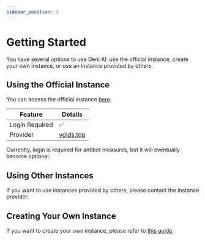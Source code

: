 ```yaml
---
sidebar_position: 1
---
```


# Getting Started

You have several options to use Deni AI: use the official instance, create your own instance, or use an instance provided by others.

## Using the Official Instance

You can access the official instance [here](https://deni-ai.vercel.app/).

| Feature | Details |
| -------------------- | ------------------------------ |
| Login Required | ✅ |
| Provider | [voids.top](https://voids.top) |

Currently, login is required for antibot measures, but it will eventually become optional.

## Using Other Instances

If you want to use instances provided by others, please contact the instance provider.

## Creating Your Own Instance

If you want to create your own instance, please refer to [this guide](/docs/setup-guide/create-a-instance).
